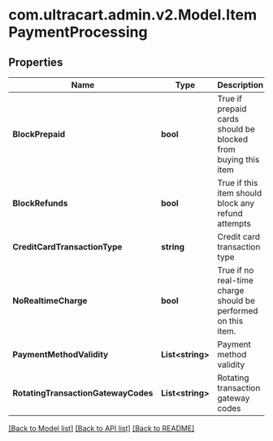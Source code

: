 
# com.ultracart.admin.v2.Model.ItemPaymentProcessing

## Properties

Name | Type | Description | Notes
------------ | ------------- | ------------- | -------------
**BlockPrepaid** | **bool** | True if prepaid cards should be blocked from buying this item | [optional] 
**BlockRefunds** | **bool** | True if this item should block any refund attempts | [optional] 
**CreditCardTransactionType** | **string** | Credit card transaction type | [optional] 
**NoRealtimeCharge** | **bool** | True if no real-time charge should be performed on this item. | [optional] 
**PaymentMethodValidity** | **List&lt;string&gt;** | Payment method validity | [optional] 
**RotatingTransactionGatewayCodes** | **List&lt;string&gt;** | Rotating transaction gateway codes | [optional] 

[[Back to Model list]](../README.md#documentation-for-models)
[[Back to API list]](../README.md#documentation-for-api-endpoints)
[[Back to README]](../README.md)


